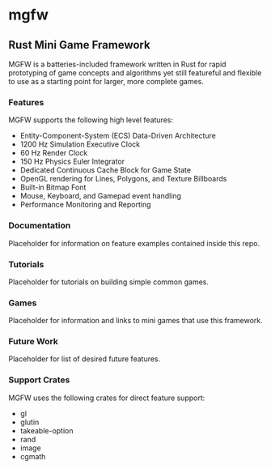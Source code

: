 # mgfw
## Rust Mini Game Framework
MGFW is a batteries-included framework written in Rust for rapid prototyping of game concepts and algorithms yet still featureful and flexible to use as a starting point for larger, more complete games.

### Features
MGFW supports the following high level features:
- Entity-Component-System (ECS) Data-Driven Architecture
- 1200 Hz Simulation Executive Clock
- 60 Hz Render Clock
- 150 Hz Physics Euler Integrator
- Dedicated Continuous Cache Block for Game State
- OpenGL rendering for Lines, Polygons, and Texture Billboards
- Built-in Bitmap Font
- Mouse, Keyboard, and Gamepad event handling
- Performance Monitoring and Reporting

### Documentation
Placeholder for information on feature examples contained inside this repo.

### Tutorials
Placeholder for tutorials on building simple common games.

### Games
Placeholder for information and links to mini games that use this framework.

### Future Work
Placeholder for list of desired future features.

### Support Crates
MGFW uses the following crates for direct feature support:
- gl
- glutin
- takeable-option
- rand
- image
- cgmath
